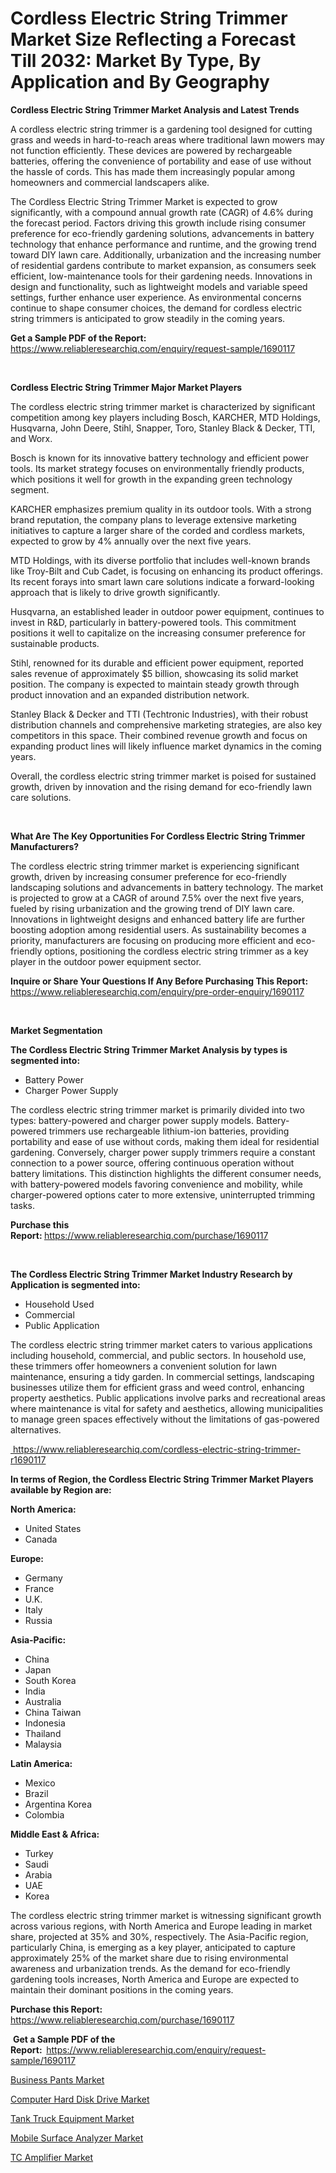 <p><h1>Cordless Electric String Trimmer Market Size Reflecting a Forecast Till 2032: Market By Type, By Application and By Geography</h1></p><p><strong>Cordless Electric String Trimmer Market Analysis and Latest Trends</strong></p>
<p><p>A cordless electric string trimmer is a gardening tool designed for cutting grass and weeds in hard-to-reach areas where traditional lawn mowers may not function efficiently. These devices are powered by rechargeable batteries, offering the convenience of portability and ease of use without the hassle of cords. This has made them increasingly popular among homeowners and commercial landscapers alike.</p><p>The Cordless Electric String Trimmer Market is expected to grow significantly, with a compound annual growth rate (CAGR) of 4.6% during the forecast period. Factors driving this growth include rising consumer preference for eco-friendly gardening solutions, advancements in battery technology that enhance performance and runtime, and the growing trend toward DIY lawn care. Additionally, urbanization and the increasing number of residential gardens contribute to market expansion, as consumers seek efficient, low-maintenance tools for their gardening needs. Innovations in design and functionality, such as lightweight models and variable speed settings, further enhance user experience. As environmental concerns continue to shape consumer choices, the demand for cordless electric string trimmers is anticipated to grow steadily in the coming years.</p></p>
<p><strong>Get a Sample PDF of the Report:&nbsp;</strong> <a href="https://www.reliableresearchiq.com/enquiry/request-sample/1690117?utm_campaign=1087&utm_medium=2&utm_source=Github&utm_content=ia&utm_term=08042025&utm_id=cordless-electric-string-trimmer">https://www.reliableresearchiq.com/enquiry/request-sample/1690117</a></p>
<p>&nbsp;</p>
<p><strong>Cordless Electric String Trimmer Major Market Players</strong></p>
<p><p>The cordless electric string trimmer market is characterized by significant competition among key players including Bosch, KARCHER, MTD Holdings, Husqvarna, John Deere, Stihl, Snapper, Toro, Stanley Black & Decker, TTI, and Worx. </p><p>Bosch is known for its innovative battery technology and efficient power tools. Its market strategy focuses on environmentally friendly products, which positions it well for growth in the expanding green technology segment.</p><p>KARCHER emphasizes premium quality in its outdoor tools. With a strong brand reputation, the company plans to leverage extensive marketing initiatives to capture a larger share of the corded and cordless markets, expected to grow by 4% annually over the next five years.</p><p>MTD Holdings, with its diverse portfolio that includes well-known brands like Troy-Bilt and Cub Cadet, is focusing on enhancing its product offerings. Its recent forays into smart lawn care solutions indicate a forward-looking approach that is likely to drive growth significantly.</p><p>Husqvarna, an established leader in outdoor power equipment, continues to invest in R&D, particularly in battery-powered tools. This commitment positions it well to capitalize on the increasing consumer preference for sustainable products.</p><p>Stihl, renowned for its durable and efficient power equipment, reported sales revenue of approximately $5 billion, showcasing its solid market position. The company is expected to maintain steady growth through product innovation and an expanded distribution network.</p><p>Stanley Black & Decker and TTI (Techtronic Industries), with their robust distribution channels and comprehensive marketing strategies, are also key competitors in this space. Their combined revenue growth and focus on expanding product lines will likely influence market dynamics in the coming years.</p><p>Overall, the cordless electric string trimmer market is poised for sustained growth, driven by innovation and the rising demand for eco-friendly lawn care solutions.</p></p>
<p>&nbsp;</p>
<p><strong>What Are The Key Opportunities For Cordless Electric String Trimmer Manufacturers?</strong></p>
<p><p>The cordless electric string trimmer market is experiencing significant growth, driven by increasing consumer preference for eco-friendly landscaping solutions and advancements in battery technology. The market is projected to grow at a CAGR of around 7.5% over the next five years, fueled by rising urbanization and the growing trend of DIY lawn care. Innovations in lightweight designs and enhanced battery life are further boosting adoption among residential users. As sustainability becomes a priority, manufacturers are focusing on producing more efficient and eco-friendly options, positioning the cordless electric string trimmer as a key player in the outdoor power equipment sector.</p></p>
<p><strong>Inquire or Share Your Questions If Any Before Purchasing This Report:</strong> <a href="https://www.reliableresearchiq.com/enquiry/pre-order-enquiry/1690117?utm_campaign=1087&utm_medium=2&utm_source=Github&utm_content=ia&utm_term=08042025&utm_id=cordless-electric-string-trimmer">https://www.reliableresearchiq.com/enquiry/pre-order-enquiry/1690117</a></p>
<p>&nbsp;</p>
<p><strong>Market Segmentation</strong></p>
<p><strong>The Cordless Electric String Trimmer Market Analysis by types is segmented into:</strong></p>
<p><ul><li>Battery Power</li><li>Charger Power Supply</li></ul></p>
<p><p>The cordless electric string trimmer market is primarily divided into two types: battery-powered and charger power supply models. Battery-powered trimmers use rechargeable lithium-ion batteries, providing portability and ease of use without cords, making them ideal for residential gardening. Conversely, charger power supply trimmers require a constant connection to a power source, offering continuous operation without battery limitations. This distinction highlights the different consumer needs, with battery-powered models favoring convenience and mobility, while charger-powered options cater to more extensive, uninterrupted trimming tasks.</p></p>
<p><strong>Purchase this Report:&nbsp;</strong><a href="https://www.reliableresearchiq.com/purchase/1690117?utm_campaign=1087&utm_medium=2&utm_source=Github&utm_content=ia&utm_term=08042025&utm_id=cordless-electric-string-trimmer">https://www.reliableresearchiq.com/purchase/1690117</a></p>
<p>&nbsp;</p>
<p><strong>The Cordless Electric String Trimmer Market Industry Research by Application is segmented into:</strong></p>
<p><ul><li>Household Used</li><li>Commercial</li><li>Public Application</li></ul></p>
<p><p>The cordless electric string trimmer market caters to various applications including household, commercial, and public sectors. In household use, these trimmers offer homeowners a convenient solution for lawn maintenance, ensuring a tidy garden. In commercial settings, landscaping businesses utilize them for efficient grass and weed control, enhancing property aesthetics. Public applications involve parks and recreational areas where maintenance is vital for safety and aesthetics, allowing municipalities to manage green spaces effectively without the limitations of gas-powered alternatives.</p></p>
<p><a href="https://www.reliableresearchiq.com/cordless-electric-string-trimmer-r1690117?utm_campaign=1087&utm_medium=2&utm_source=Github&utm_content=ia&utm_term=08042025&utm_id=cordless-electric-string-trimmer">&nbsp;https://www.reliableresearchiq.com/cordless-electric-string-trimmer-r1690117</a></p>
<p><strong>In terms of Region, the Cordless Electric String Trimmer Market Players available by Region are:</strong></p>
<p>
    <p> <strong> North America: </strong>
        <ul>
            <li>United States</li>
            <li>Canada</li>
        </ul>
        </p> 
    <p> <strong> Europe: </strong>
        <ul>
            <li>Germany</li>
            <li>France</li>
            <li>U.K.</li>
            <li>Italy</li>
            <li>Russia</li>
        </ul>
        </p> 
    <p> <strong> Asia-Pacific: </strong>
        <ul>
            <li>China</li>
            <li>Japan</li>
            <li>South Korea</li>
            <li>India</li>
            <li>Australia</li>
            <li>China Taiwan</li>
            <li>Indonesia</li>
            <li>Thailand</li>
            <li>Malaysia</li>
        </ul>
        </p> 
    <p> <strong> Latin America: </strong>
        <ul>
            <li>Mexico</li>
            <li>Brazil</li>
            <li>Argentina Korea</li>
            <li>Colombia</li>
        </ul>
        </p> 
    <p> <strong> Middle East & Africa: </strong>
        <ul>
            <li>Turkey</li>
            <li>Saudi</li>
            <li>Arabia</li>
            <li>UAE</li>
            <li>Korea</li>
        </ul>
    </p>
    </p>
<p><p>The cordless electric string trimmer market is witnessing significant growth across various regions, with North America and Europe leading in market share, projected at 35% and 30%, respectively. The Asia-Pacific region, particularly China, is emerging as a key player, anticipated to capture approximately 25% of the market share due to rising environmental awareness and urbanization trends. As the demand for eco-friendly gardening tools increases, North America and Europe are expected to maintain their dominant positions in the coming years.</p></p>
<p><strong>Purchase this Report: </strong><a href="https://www.reliableresearchiq.com/purchase/1690117?utm_campaign=1087&utm_medium=2&utm_source=Github&utm_content=ia&utm_term=08042025&utm_id=cordless-electric-string-trimmer">https://www.reliableresearchiq.com/purchase/1690117</a></p>
<p>&nbsp;<strong>Get a Sample PDF of the Report:&nbsp;&nbsp;</strong><a href="https://www.reliableresearchiq.com/enquiry/request-sample/1690117?utm_campaign=1087&utm_medium=2&utm_source=Github&utm_content=ia&utm_term=08042025&utm_id=cordless-electric-string-trimmer">https://www.reliableresearchiq.com/enquiry/request-sample/1690117</a></p>
<p><strong></strong></p>
<p><p><a href="https://github.com/ikokwuihepa/Market-Research-Report-List-1/blob/main/business-pants-market.md?utm_campaign=1087&utm_medium=2&utm_source=Github&utm_content=ia&utm_term=08042025&utm_id=cordless-electric-string-trimmer">Business Pants Market</a></p><p><a href="https://github.com/borsiflorsfa/Market-Research-Report-List-1/blob/main/computer-hard-disk-drive-market.md?utm_campaign=1087&utm_medium=2&utm_source=Github&utm_content=ia&utm_term=08042025&utm_id=cordless-electric-string-trimmer">Computer Hard Disk Drive Market</a></p><p><a href="https://github.com/linnuripat/Market-Research-Report-List-1/blob/main/tank-truck-equipment-market.md?utm_campaign=1087&utm_medium=2&utm_source=Github&utm_content=ia&utm_term=08042025&utm_id=cordless-electric-string-trimmer">Tank Truck Equipment Market</a></p><p><a href="https://github.com/larotnanonhx/Market-Research-Report-List-1/blob/main/mobile-surface-analyzer-market.md?utm_campaign=1087&utm_medium=2&utm_source=Github&utm_content=ia&utm_term=08042025&utm_id=cordless-electric-string-trimmer">Mobile Surface Analyzer Market</a></p><p><a href="https://github.com/bibzmuiko/Market-Research-Report-List-1/blob/main/tc-amplifier-market.md?utm_campaign=1087&utm_medium=2&utm_source=Github&utm_content=ia&utm_term=08042025&utm_id=cordless-electric-string-trimmer">TC Amplifier Market</a></p></p>